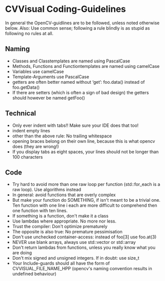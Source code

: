 CVVisual Coding-Guidelines
==========================

In general the OpenCV-guidlines are to be followed, unless noted otherwise below.
Also: Use common sense; following a rule blindly is as stupid as following no rules at all.


Naming
------

* Classes and Classtemplates are named using PascalCase
* Methods, Functions and Functiontemplates are named using camelCase
* Variables use camelCase
* Template-Arguments use PascalCase
* getters are often better named without ‘get’: foo.data() instead of foo.getData()
* If there are setters (which is often a sign of bad design) the getters should however be named getFoo()

Technical
---------

* Only ever indent with tabs!! Make sure your IDE does that too!
* indent empty lines
* other than the above rule: No trailing whitespace
* opening braces belong on their own line, because this is what opencv does (they are wrong!)
* If you display tabs as eight spaces, your lines should not be longer than 100 characters

Code
----

* Try hard to avoid more than one raw loop per function (std::for\_each is a raw loop). Use algorithms instead
* In general: avoid functions that are overly complex
* But make your function do SOMETHING, if isn't meant to be a trivial one. Ten function with one line i
	each are more difficult to comprehend then one function with ten lines.
* If something is a function, don't make it a class
* Use lambdas where appropriate. No more nor less.
* Trust the compiler: Don't optimize prematurely
* The opposite is also true: No premature pessimisation
* Don't use unchecked container-access: instead of foo[3] use foo.at(3)
* NEVER use blank arrays, always use std::vector or std::array
* Don't return lambdas from functions, unless you really know what you are doing
* Don't mix signed and unsigned integers. If in doubt: use size\_t
* Your Include-guards should all have the form of CVVISUAL\_FILE\_NAME\_HPP (opencv's naming convention
	results in undefined behaviour)
